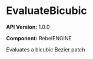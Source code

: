 # EvaluateBicubic

**API Version:** 1.0.0

**Component:** RebelENGINE

Evaluates a bicubic Bezier patch

